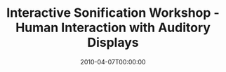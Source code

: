 ---
acronym: ISON-2010
date: '2010-04-07T00:00:00'
ext_url: http://interactive-sonification.org/ISon2010/
location: Stockholm, Sweden
submission_date: '2009-10-31T00:00:00'
title: Interactive Sonification Workshop - Human Interaction with Auditory Displays
---